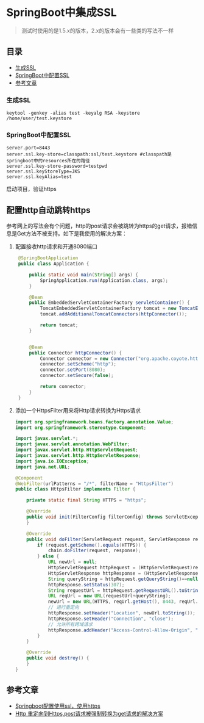 # SpringBoot中集成SSL

> 测试时使用的是1.5.x的版本，2.x的版本会有一些类的写法不一样

## 目录
* [生成SSL](#生成SSL)
* [SpringBoot中配置SSL](#SpringBoot中配置SSL)
* [参考文章](#参考文章)

### 生成SSL
```shell
keytool -genkey -alias test -keyalg RSA -keystore /home/user/test.keystore
```

### SpringBoot中配置SSL
```properties
server.port=8443
server.ssl.key-store=classpath:ssl/test.keystore #classpath是springboot中的resources所在的路径
server.ssl.key-store-password=testpwd
server.ssl.keyStoreType=JKS
server.ssl.keyAlias=test
```

启动项目，验证https

## 配置http自动跳转https
参考网上的写法会有个问题，http的post请求会被跳转为https的get请求，报错信息是Get方法不被支持。如下是我使用的解决方案：
1. 配置接收http请求和开通8080端口
   ```java
    @SpringBootApplication
    public class Application {

        public static void main(String[] args) {
            SpringApplication.run(Application.class, args);
        }

        @Bean
        public EmbeddedServletContainerFactory servletContainer() {
            TomcatEmbeddedServletContainerFactory tomcat = new TomcatEmbeddedServletContainerFactory();
            tomcat.addAdditionalTomcatConnectors(httpConnector());

            return tomcat;
        }


        @Bean
        public Connector httpConnector() {
            Connector connector = new Connector("org.apache.coyote.http11.Http11NioProtocol");
            connector.setScheme("http");
            connector.setPort(8080);
            connector.setSecure(false);

            return connector;
        }
    }
   ```
2. 添加一个HttpsFilter用来将Http请求转换为Https请求
    ```java
    import org.springframework.beans.factory.annotation.Value;
    import org.springframework.stereotype.Component;

    import javax.servlet.*;
    import javax.servlet.annotation.WebFilter;
    import javax.servlet.http.HttpServletRequest;
    import javax.servlet.http.HttpServletResponse;
    import java.io.IOException;
    import java.net.URL;

    @Component
    @WebFilter(urlPatterns = "/*", filterName = "HttpsFilter")
    public class HttpsFilter implements Filter {

        private static final String HTTPS = "https";

        @Override
        public void init(FilterConfig filterConfig) throws ServletException {
        }

        @Override
        public void doFilter(ServletRequest request, ServletResponse response, FilterChain chain) throws IOException, ServletException {
            if (request.getScheme().equals(HTTPS)) {
                chain.doFilter(request, response);
            } else {
                URL newUrl = null;
                HttpServletRequest httpRequest = (HttpServletRequest)request;
                HttpServletResponse httpResponse = (HttpServletResponse)response;
                String queryString = httpRequest.getQueryString()==null ? "":"?"+httpRequest.getQueryString();
                httpResponse.setStatus(307);
                String requestUrl = httpRequest.getRequestURL().toString();
                URL reqUrl = new URL(requestUrl+queryString);
                newUrl = new URL(HTTPS, reqUrl.getHost(), 8443, reqUrl.getFile());
                // 进行重定向
                httpResponse.setHeader("Location", newUrl.toString());
                httpResponse.setHeader("Connection", "close");
                // 允许所有跨域请求
                httpResponse.addHeader("Access-Control-Allow-Origin", "*");
            }
        }

        @Override
        public void destroy() {
        }
    }
    ```

## 参考文章
* [Springboot配置使用ssl，使用https](https://www.cnblogs.com/duanxz/p/9155509.html)
* [Http 重定向到Https,post请求被强制转换为get请求的解决方案](https://blog.csdn.net/u011242657/article/details/80114074)